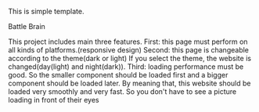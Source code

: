 This is simple template.

Battle Brain

This project includes main three features.
First: this page must perform on all kinds of platforms.(responsive design)
Second: this page is changeable according to the theme(dark or light)
If you select the theme, the website is changed(day(light) and night(dark)).
Third: loading performance must be good.
So the smaller component should be loaded first and a bigger component should be loaded later.
By meaning that, this website should be loaded very smoothly and very fast.
So you don't have to see a picture loading in front of their eyes
